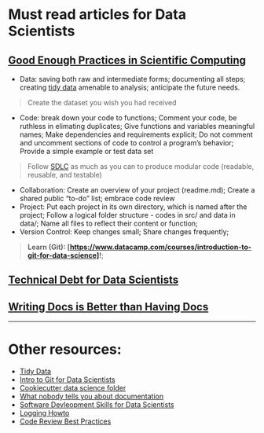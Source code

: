 # Must read articles for Data Scientists

## [Good Enough Practices in Scientific Computing](https://arxiv.org/pdf/1609.00037.pdf)

- Data: saving both raw and intermediate forms; documenting all steps; creating [tidy data](https://www.jstatsoft.org/article/view/v059i10) amenable to analysis; anticipate the future needs.
> Create the dataset you wish you had received
- Code: break down your code to functions; Comment your code, be ruthless in elimating duplicates; Give functions and variables meaningful names; Make dependencies and requirements explicit; Do not comment and uncomment sections of code to control a program’s behavior; Provide a simple example or test data set
> Follow [SDLC](http://treycausey.com/software_dev_skills.html) as much as you can to produce modular code (readable, reusable, and testable)
- Collaboration: Create an overview of your project (readme.md); Create a shared public “to-do” list; embrace code review
- Project: Put each project in its own directory, which is named after the project; Follow a logical folder structure - codes in src/ and data in data/; Name all files to reflect their content or function; 
- Version Control: Keep changes small; Share changes frequently;
>**Learn (Git): [https://www.datacamp.com/courses/introduction-to-git-for-data-science]!**;

## [Technical Debt for Data Scientists](https://blog.shotwell.ca/posts/2019-04-19-technical-debt-in-data-science/)


## [Writing Docs is Better than Having Docs](https://enpiar.com/2019/02/17/writing-docs-is-better-than-having-docs/)


---
# Other resources:
* [Tidy Data](https://www.jstatsoft.org/article/view/v059i10)
* [Intro to Git for Data Scientists](https://www.datacamp.com/courses/introduction-to-git-for-data-science)
* [Cookiecutter data science folder](https://github.com/drivendata/cookiecutter-data-science)
* [What nobody tells you about documentation](https://www.divio.com/blog/documentation/)
* [Software Devleopment Skills for Data Scientists](http://treycausey.com/software_dev_skills.html)
* [Logging Howto](https://docs.python.org/2/howto/logging.html)
* [Code Review Best Practices](https://www.kevinlondon.com/2015/05/05/code-review-best-practices.html)
